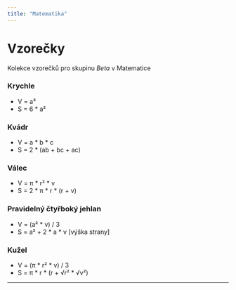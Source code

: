 ```yaml
---
title: "Matematika"
---
```

# Vzorečky

Kolekce vzorečků pro skupinu *Beta* v Matematice

### Krychle
		
+ V = a³
+ S = 6 * a²

### Kvádr

+ V = a * b * c
+ S = 2 * (ab + bc + ac)

### Válec

+ V = π * r² * v 
+ S = 2 * π * r * (r + v)

### Pravidelný čtyřboký jehlan

+ V = (a² * v) / 3
+ S = a² + 2 * a * v [výška strany]

### Kužel

+ V = (π * r² * v) / 3
+ S = π * r * (r + √r² * √v²)
---
